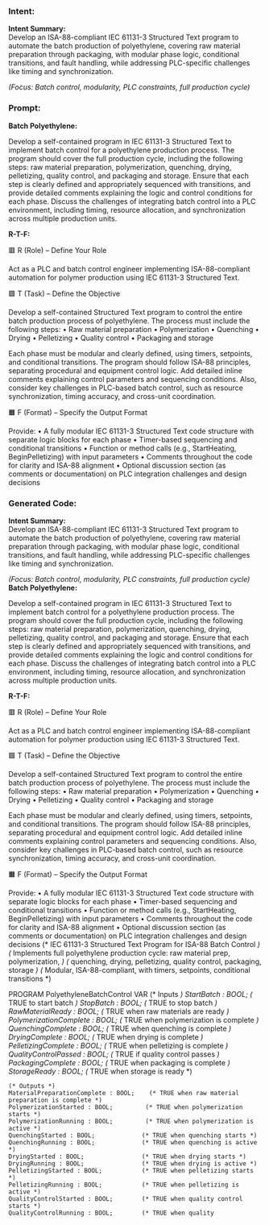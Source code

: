 ### Intent:
**Intent Summary:**  
Develop an ISA-88-compliant IEC 61131-3 Structured Text program to automate the batch production of polyethylene, covering raw material preparation through packaging, with modular phase logic, conditional transitions, and fault handling, while addressing PLC-specific challenges like timing and synchronization.  

*(Focus: Batch control, modularity, PLC constraints, full production cycle)*

### Prompt:
**Batch Polyethylene:**

Develop a self-contained program in IEC 61131-3 Structured Text to implement batch control for a polyethylene production process. The program should cover the full production cycle, including the following steps: raw material preparation, polymerization, quenching, drying, pelletizing, quality control, and packaging and storage. Ensure that each step is clearly defined and appropriately sequenced with transitions, and provide detailed comments explaining the logic and control conditions for each phase. Discuss the challenges of integrating batch control into a PLC environment, including timing, resource allocation, and synchronization across multiple production units.

**R-T-F:**

🟥 R (Role) – Define Your Role

Act as a PLC and batch control engineer implementing ISA-88-compliant automation for polymer production using IEC 61131-3 Structured Text.

🟩 T (Task) – Define the Objective

Develop a self-contained Structured Text program to control the entire batch production process of polyethylene. The process must include the following steps:
	•	Raw material preparation
	•	Polymerization
	•	Quenching
	•	Drying
	•	Pelletizing
	•	Quality control
	•	Packaging and storage

Each phase must be modular and clearly defined, using timers, setpoints, and conditional transitions. The program should follow ISA-88 principles, separating procedural and equipment control logic. Add detailed inline comments explaining control parameters and sequencing conditions. Also, consider key challenges in PLC-based batch control, such as resource synchronization, timing accuracy, and cross-unit coordination.

🟧 F (Format) – Specify the Output Format

Provide:
	•	A fully modular IEC 61131-3 Structured Text code structure with separate logic blocks for each phase
	•	Timer-based sequencing and conditional transitions
	•	Function or method calls (e.g., StartHeating, BeginPelletizing) with input parameters
	•	Comments throughout the code for clarity and ISA-88 alignment
	•	Optional discussion section (as comments or documentation) on PLC integration challenges and design decisions

### Generated Code:
**Intent Summary:**  
Develop an ISA-88-compliant IEC 61131-3 Structured Text program to automate the batch production of polyethylene, covering raw material preparation through packaging, with modular phase logic, conditional transitions, and fault handling, while addressing PLC-specific challenges like timing and synchronization.  

*(Focus: Batch control, modularity, PLC constraints, full production cycle)*
**Batch Polyethylene:**

Develop a self-contained program in IEC 61131-3 Structured Text to implement batch control for a polyethylene production process. The program should cover the full production cycle, including the following steps: raw material preparation, polymerization, quenching, drying, pelletizing, quality control, and packaging and storage. Ensure that each step is clearly defined and appropriately sequenced with transitions, and provide detailed comments explaining the logic and control conditions for each phase. Discuss the challenges of integrating batch control into a PLC environment, including timing, resource allocation, and synchronization across multiple production units.

**R-T-F:**

🟥 R (Role) – Define Your Role

Act as a PLC and batch control engineer implementing ISA-88-compliant automation for polymer production using IEC 61131-3 Structured Text.

🟩 T (Task) – Define the Objective

Develop a self-contained Structured Text program to control the entire batch production process of polyethylene. The process must include the following steps:
	•	Raw material preparation
	•	Polymerization
	•	Quenching
	•	Drying
	•	Pelletizing
	•	Quality control
	•	Packaging and storage

Each phase must be modular and clearly defined, using timers, setpoints, and conditional transitions. The program should follow ISA-88 principles, separating procedural and equipment control logic. Add detailed inline comments explaining control parameters and sequencing conditions. Also, consider key challenges in PLC-based batch control, such as resource synchronization, timing accuracy, and cross-unit coordination.

🟧 F (Format) – Specify the Output Format

Provide:
	•	A fully modular IEC 61131-3 Structured Text code structure with separate logic blocks for each phase
	•	Timer-based sequencing and conditional transitions
	•	Function or method calls (e.g., StartHeating, BeginPelletizing) with input parameters
	•	Comments throughout the code for clarity and ISA-88 alignment
	•	Optional discussion section (as comments or documentation) on PLC integration challenges and design decisions
(* IEC 61131-3 Structured Text Program for ISA-88 Batch Control *)
(* Implements full polyethylene production cycle: raw material prep, polymerization, *)
(* quenching, drying, pelletizing, quality control, packaging, storage *)
(* Modular, ISA-88-compliant, with timers, setpoints, conditional transitions *)

PROGRAM PolyethyleneBatchControl
VAR
    (* Inputs *)
    StartBatch : BOOL;                    (* TRUE to start batch *)
    StopBatch : BOOL;                     (* TRUE to stop batch *)
    RawMaterialReady : BOOL;              (* TRUE when raw materials are ready *)
    PolymerizationComplete : BOOL;        (* TRUE when polymerization is complete *)
    QuenchingComplete : BOOL;             (* TRUE when quenching is complete *)
    DryingComplete : BOOL;                (* TRUE when drying is complete *)
    PelletizingComplete : BOOL;           (* TRUE when pelletizing is complete *)
    QualityControlPassed : BOOL;          (* TRUE if quality control passes *)
    PackagingComplete : BOOL;             (* TRUE when packaging is complete *)
    StorageReady : BOOL;                  (* TRUE when storage is ready *)
    
    (* Outputs *)
    MaterialPreparationComplete : BOOL;    (* TRUE when raw material preparation is complete *)
    PolymerizationStarted : BOOL;         (* TRUE when polymerization starts *)
    PolymerizationRunning : BOOL;         (* TRUE when polymerization is active *)
    QuenchingStarted : BOOL;             (* TRUE when quenching starts *)
    QuenchingRunning : BOOL;             (* TRUE when quenching is active *)
    DryingStarted : BOOL;                (* TRUE when drying starts *)
    DryingRunning : BOOL;                (* TRUE when drying is active *)
    PelletizingStarted : BOOL;           (* TRUE when pelletizing starts *)
    PelletizingRunning : BOOL;           (* TRUE when pelletizing is active *)
    QualityControlStarted : BOOL;        (* TRUE when quality control starts *)
    QualityControlRunning : BOOL;        (* TRUE when quality
